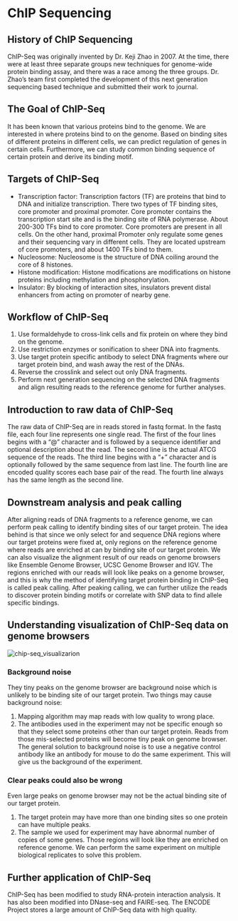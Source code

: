 # ChIP Sequencing 
## History of ChIP Sequencing
ChIP-Seq was originally invented by Dr. Keji Zhao in 2007. At the time, there were at least three separate groups new techniques for genome-wide protein binding assay, and there was a race among the three groups.  Dr. Zhao’s team first completed the development of this next generation sequencing based technique and submitted their work to journal.
## The Goal of ChIP-Seq
It has been known that various proteins bind to the genome. We are interested in where proteins bind to on the genome. Based on binding sites of different proteins in different cells, we can predict regulation of genes in certain cells. Furthermore, we can study common binding sequence of certain protein and derive its binding motif.
## Targets of ChIP-Seq
* Transcription factor: Transcription factors (TF) are proteins that bind to DNA and initialize transcription. There two types of TF binding sites, core promoter and proximal promoter. Core promoter contains the transcription start site and is the binding site of RNA polymerase. About 200-300 TFs bind to core promoter. Core promoters are present in all cells. On the other hand, proximal Promoter only regulate some genes and their sequencing vary in different cells. They are located upstream of core promoters, and about 1400 TFs bind to them. 
* Nucleosome: Nucleosome is the structure of DNA coiling around the core of 8 histones.
* Histone modification: Histone modifications are modifications on histone proteins including methylation and phosphorylation. 
* Insulator: By blocking of interaction sites, insulators prevent distal enhancers from acting on promoter of nearby gene.
## Workflow of ChIP-Seq
1. Use formaldehyde to cross-link cells and fix protein on where they bind on the genome.
2. Use restriction enzymes or sonification to sheer DNA into fragments.
3. Use target protein specific antibody to select DNA fragments where our target protein bind, and wash away the rest of the DNAs.
4. Reverse the crosslink and select out only DNA fragments.
5. Perform next generation sequencing on the selected DNA fragments and align resulting reads to the reference genome for further analyses.
## Introduction to raw data of ChIP-Seq
The raw data of ChIP-Seq are in reads stored in fastq format. In the fastq file, each four line represents one single read. The first of the four lines begins with a “@” character and is followed by a sequence identifier and optional description about the read. The second line is the actual ATCG sequence of the reads. The third line begins with a “+” character and is optionally followed by the same sequence from last line. The fourth line are encoded quality scores each base pair of the read. The fourth line always has the same length as the second line.
## Downstream analysis and peak calling
After aligning reads of DNA fragments to a reference genome, we can perform peak calling to identify binding sites of our target protein. The idea behind is that since we only select for and sequence DNA regions where our target proteins were fixed at, only regions on the reference genome where reads are enriched at can by binding site of our target protein. We can also visualize the alignment result of our reads on genome browsers like Ensemble Genome Browser, UCSC Genome Browser and IGV. The regions enriched with our reads will look like peaks on a genome browser, and this is why the method of identifying target protein binding in ChIP-Seq is called peak calling. After peaking calling, we can further utilize the reads to discover protein binding motifs or correlate with SNP data to find allele specific bindings.
## Understanding visualization of ChIP-Seq data on genome browsers
![chip-seq_visualizarion](chip-seq_visualizarion)
### Background noise
They tiny peaks on the genome browser are background noise which is unlikely to be binding site of our target protein. Two things may cause background noise:
1. Mapping algorithm may map reads with low quality to wrong place.
2. The antibodies used in the experiment may not be specific enough so that they select some proteins other than our target protein. Reads from those mis-selected proteins will become tiny peak on genome browser.
The general solution to background noise is to use a negative control antibody like an antibody for mouse to do the same experiment. This will give us the background of the experiment.
### Clear peaks could also be wrong
Even large peaks on genome browser may not be the actual binding site of our target protein.
1. The target protein may have more than one binding sites so one protein can have multiple peaks.
2. The sample we used for experiment may have abnormal number of copies of some genes. Those regions will look like they are enriched on reference genome. We can perform the same experiment on multiple biological replicates to solve this problem. 
## Further application of ChIP-Seq
ChIP-Seq has been modified to study RNA-protein interaction analysis. It has also been modified into DNase-seq and FAIRE-seq. The ENCODE Project stores a large amount of ChIP-Seq data with high quality.




